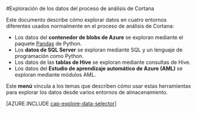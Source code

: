 <properties 
	pageTitle="Exploración de los datos del proceso de análisis de Cortana | Microsoft Azure" 
	description="Exploración de datos de diversos entornos de almacenamiento" 
	services="machine-learning,storage" 
	documentationCenter="" 
	authors="bradsev" 
	manager="paulettm" 
	editor="cgronlun" />

<tags 
	ms.service="machine-learning" 
	ms.workload="data-services" 
	ms.tgt_pltfrm="na" 
	ms.devlang="na" 
	ms.topic="article" 
	ms.date="02/08/2016" 
	ms.author="bradsev" />

#Exploración de los datos del proceso de análisis de Cortana

Este documento describe cómo explorar datos en cuatro entornos diferentes usados normalmente en el proceso de análisis de Cortana:

- Los datos del **contenedor de blobs de Azure** se exploran mediante el paquete [Pandas](http://pandas.pydata.org/) de Python.
- Los **datos de SQL Server** se exploran mediante SQL y un lenguaje de programación como Python.
- Los datos de las **tablas de Hive** se exploran mediante consultas de Hive.
- Los datos del **Estudio de aprendizaje automático de Azure (AML)** se exploran mediante módulos AML.

Este **menú** vincula a los temas que describen cómo usar estas herramientas para explorar los datos desde varios entornos de almacenamiento.

[AZURE.INCLUDE [cap-explore-data-selector](../../includes/cap-explore-data-selector.md)]

<!---HONumber=AcomDC_0211_2016-->